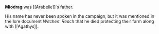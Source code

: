 **Miodrag** was [[Arabelle]]'s father.

His name has never been spoken in the campaign, but it was mentioned in the lore document *Witches' Reach* that he died protecting their farm along with [[Agathys]].
